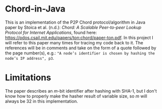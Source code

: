 # Chord-in-Java
This is an implementation of the P2P Chord protocol/algorithm in Java paper by Stoica et al. (n.d.): <i>Chord: A Scalable Peer-to-peer Lookup Protocol for Internet Applications</i>, found here: https://pdos.csail.mit.edu/papers/ton:chord/paper-ton.pdf. In this project I will refer to this paper many times for tracing my code back to it. The references will be in comments and take on the form of a quote followed by the page number(s), e.g.: `"A node’s identifier is chosen by hashing the node’s IP address", p3`.
# Limitations
The paper describes an <i>m</i>-bit identifier after hashing with SHA-1, but I don't know how to properly make the hasher result of variable size, so <i>m</i> will always be 32 in this implementation.  